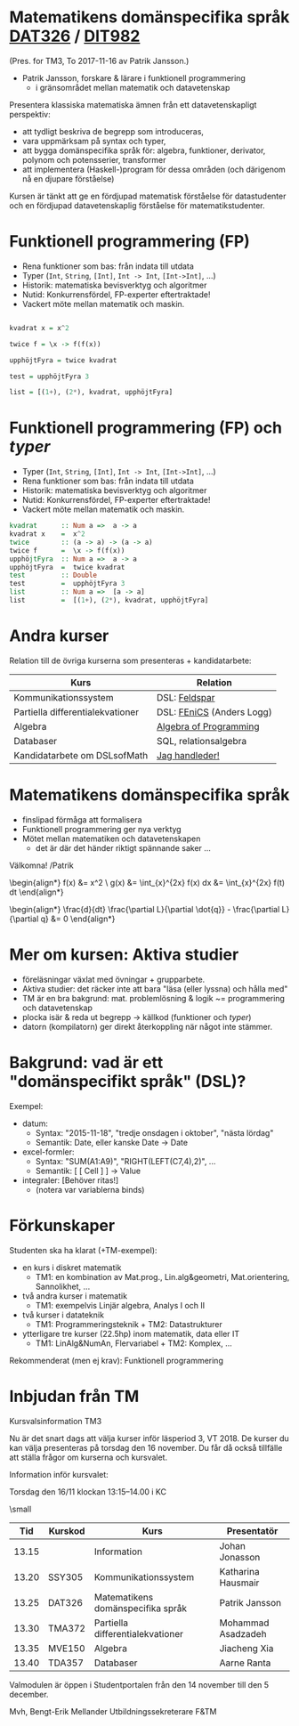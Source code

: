 # Matematikens domänspecifika språk [DAT326](https://www.student.chalmers.se/sp/course?course_id=26170) / [DIT982](http://kursplaner.gu.se/english/DIT982.pdf)
(Pres. for TM3, To 2017-11-16 av Patrik Jansson.)

* Patrik Jansson, forskare & lärare i funktionell programmering
    * i gränsområdet mellan matematik och datavetenskap

Presentera klassiska matematiska ämnen från ett datavetenskapligt perspektiv:

* att tydligt beskriva de begrepp som introduceras,
* vara uppmärksam på syntax och typer,
* att bygga domänspecifika språk för: algebra, funktioner, derivator, polynom och potensserier, transformer
* att implementera (Haskell-)program för dessa områden (och därigenom nå en djupare förståelse)

Kursen är tänkt att ge en fördjupad matematisk förståelse för
datastudenter och en fördjupad datavetenskaplig förståelse för
matematikstudenter.

# Funktionell programmering (FP)

* Rena funktioner som bas: från indata till utdata
* Typer (`Int`, `String`, `[Int]`, `Int -> Int`, `[Int->Int]`, ...)
* Historik: matematiska bevisverktyg och algoritmer
* Nutid: Konkurrensfördel, FP-experter eftertraktade!
* Vackert möte mellan matematik och maskin.

```haskell

kvadrat x = x^2

twice f = \x -> f(f(x))

upphöjtFyra = twice kvadrat

test = upphöjtFyra 3

list = [(1+), (2*), kvadrat, upphöjtFyra]
```

# Funktionell programmering (FP) och *typer*

* Typer (`Int`, `String`, `[Int]`, `Int -> Int`, `[Int->Int]`, ...)
* Rena funktioner som bas: från indata till utdata
* Historik: matematiska bevisverktyg och algoritmer
* Nutid: Konkurrensfördel, FP-experter eftertraktade!
* Vackert möte mellan matematik och maskin.

```haskell
kvadrat      :: Num a =>  a -> a
kvadrat x    =  x^2
twice        :: (a -> a) -> (a -> a)
twice f      =  \x -> f(f(x))
upphöjtFyra  :: Num a =>  a -> a
upphöjtFyra  =  twice kvadrat
test         :: Double
test         =  upphöjtFyra 3
list         :: Num a =>  [a -> a]
list         =  [(1+), (2*), kvadrat, upphöjtFyra]
```

# Andra kurser

Relation till de övriga kurserna som presenteras + kandidatarbete:

| Kurs                               | Relation    |
| ---------------------------------- | ----------- |
| Kommunikationssystem               | DSL: [Feldspar](http://feldspar.github.io/) |
| Partiella differentialekvationer   | DSL: [FEniCS](http://fenicsproject.org/) (Anders Logg) |
| Algebra                            | [Algebra of Programming](http://wiki.portal.chalmers.se/agda/pmwiki.php?n=Libraries.AOPA) |
| Databaser                          | SQL, relationsalgebra |
| Kandidatarbete om DSLsofMath       | [Jag handleder!](https://github.com/DSLsofMath/BScProj2017/blob/master/DSLsofMath_andra_kurser.md) |

# Matematikens domänspecifika språk

* finslipad förmåga att formalisera
* Funktionell programmering ger nya verktyg
* Mötet mellan matematiken och datavetenskapen
    * det är där det händer riktigt spännande saker ...


Välkomna!
/Patrik

\begin{align*}
   f(x) &= x^2
\\ g(x) &= \int_{x}^{2x} f(x) dx &= \int_{x}^{2x} f(t) dt
\end{align*}

\begin{align*}
\frac{d}{dt} \frac{\partial L}{\partial \dot{q}} - \frac{\partial L}{\partial q} &= 0
\end{align*}





# Mer om kursen: Aktiva studier

* föreläsningar växlat med övningar + grupparbete.
* Aktiva studier: det räcker inte att bara "läsa (eller lyssna) och hålla med"
* TM är en bra bakgrund: mat. problemlösning & logik ~= programmering och datavetenskap
* plocka isär & reda ut begrepp -> källkod (funktioner och *typer*)
* datorn (kompilatorn) ger direkt återkoppling när något inte stämmer.

# Bakgrund: vad är ett "domänspecifikt språk" (DSL)?

Exempel:

* datum:
    * Syntax: "2015-11-18", "tredje onsdagen i oktober", "nästa lördag"
    * Semantik: Date, eller kanske Date -> Date
* excel-formler:
    * Syntax: "SUM(A1:A9)", "RIGHT(LEFT(C7,4),2)", ...
    * Semantik: [ [ Cell ] ] -> Value
* integraler: [Behöver ritas!]
    * (notera var variablerna binds)

# Förkunskaper

Studenten ska ha klarat (+TM-exempel):

* en kurs i diskret matematik
    * TM1: en kombination av Mat.prog., Lin.alg&geometri, Mat.orientering, Sannolikhet, ...
* två andra kurser i matematik
    * TM1: exempelvis Linjär algebra, Analys I och II
* två kurser i datateknik
    * TM1: Programmeringsteknik + TM2: Datastrukturer
* ytterligare tre kurser (22.5hp) inom matematik, data eller IT
    * TM1: LinAlg&NumAn, Flervariabel + TM2: Komplex, ...

Rekommenderat (men ej krav): Funktionell programmering

# Inbjudan från TM

Kursvalsinformation TM3

Nu är det snart dags att välja kurser inför läsperiod 3, VT 2018. De
kurser du kan välja presenteras på torsdag den 16 november. Du får då
också tillfälle att ställa frågor om kurserna och kursvalet.

Information inför kursvalet:

Torsdag den 16/11 klockan 13:15–14.00 i KC

\small

| Tid   | Kurskod | Kurs                              | Presentatör |
| ----- | ------ | ---------------------------------- | -----------        |
| 13.15 |        | Information                        | Johan Jonasson     |
| 13.20 | SSY305 | Kommunikationssystem               | Katharina Hausmair |
| 13.25 | DAT326 | Matematikens domänspecifika språk  | Patrik Jansson     |
| 13.30 | TMA372 | Partiella differentialekvationer   | Mohammad Asadzadeh |
| 13.35 | MVE150 | Algebra                            | Jiacheng Xia       |
| 13.40 | TDA357 | Databaser                          | Aarne Ranta        |

Valmodulen är öppen i Studentportalen från den 14 november till den 5 december.

Mvh,
Bengt-Erik Mellander
Utbildningssekreterare F&TM
